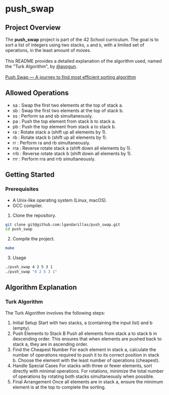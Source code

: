 # push_swap

## Project Overview

The **push_swap** project is part of the 42 School curriculum. The goal is to sort a list of integers using two stacks, `a` and `b`, with a limited set of operations, in the least amount of moves. 
<br><br>
This README provides a detailed explanation of the algorithm used, named the "Turk Algorithm", by [@ayogun](https://github.com/ayogun).
<br><br>
[Push Swap — A journey to find most efficient sorting algorithm](https://medium.com/@ayogun/push-swap-c1f5d2d41e97)

## Allowed Operations
- sa : Swap the first two elements at the top of stack a.
- sb : Swap the first two elements at the top of stack b.
- ss : Perform sa and sb simultaneously.
- pa : Push the top element from stack b to stack a.
- pb : Push the top element from stack a to stack b.
- ra : Rotate stack a (shift up all elements by 1).
- rb : Rotate stack b (shift up all elements by 1).
- rr : Perform ra and rb simultaneously.
- rra : Reverse rotate stack a (shift down all elements by 1).
- rrb : Reverse rotate stack b (shift down all elements by 1).
- rrr : Perform rra and rrb simultaneously.

## Getting Started
### Prerequisites
- A Unix-like operating system (Linux, macOS).
- GCC compiler.
1. Clone the repository.
```bash
git clone git@github.com:lgandarillas/push_swap.git
cd push_swap
```
2. Compile the project.
```bash
make
```
3. Usage
```bash
./push_swap 4 2 5 3 1
./push_swap "4 2 5 3 1"
```

## Algorithm Explanation
### Turk Algorithm
The Turk Algorithm involves the following steps:
1. Initial Setup
Start with two stacks, a (containing the input list) and b (empty).
2. Push Elements to Stack B
Push all elements from stack a to stack b in descending order. This ensures that when elements are pushed back to stack a, they are in ascending order.
3. Find the Cheapest Number
For each element in stack a, calculate the number of operations required to push it to its correct position in stack b. Choose the element with the least number of operations (cheapest).
4. Handle Special Cases
For stacks with three or fewer elements, sort directly with minimal operations.
For rotations, minimize the total number of operations by rotating both stacks simultaneously when possible.
5. Final Arrangement
Once all elements are in stack a, ensure the minimum element is at the top to complete the sorting.
